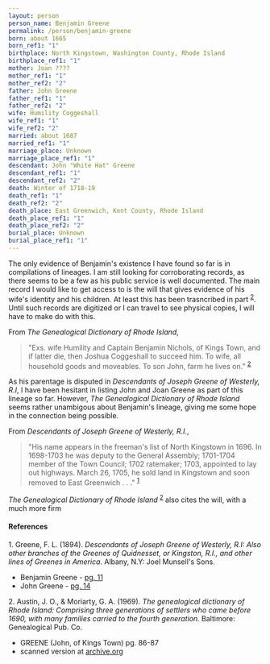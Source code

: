 ```yaml
---
layout: person
person_name: Benjamin Greene
permalink: /person/benjamin-greene
born: about 1665
born_ref1: "1"
birthplace: North Kingstown, Washington County, Rhode Island
birthplace_ref1: "1"
mother: Joan ????
mother_ref1: "1"
mother_ref2: "2"
father: John Greene
father_ref1: "1"
father_ref2: "2"
wife: Humility Coggeshall
wife_ref1: "1"
wife_ref2: "2"
married: about 1687
married_ref1: "1"
marriage_place: Unknown
marriage_place_ref1: "1"
descendant: John "White Hat" Greene
descendant_ref1: "1"
descendant_ref2: "2"
death: Winter of 1718-19
death_ref1: "1"
death_ref2: "2"
death_place: East Greenwich, Kent County, Rhode Island
death_place_ref1: "1"
death_place_ref2: "2"
burial_place: Unknown
burial_place_ref1: "1"
---
```

The only evidence of Benjamin's existence I have found so far is in compilations of lineages. I am still looking for corroborating records, as there seems to be a few as his public service is well documented. The main record I would like to get access to is the will that gives evidence of his wife's identity and his children. At least this has been trasncribed in part <sup>[2](#2)</sup>. Until such records are digitized or I can travel to see physical copies, I will have to make do with this.

From _The Genealogical Dictionary of Rhode Island_,
  > "Exs. wife Humility and Captain Benjamin Nichols, of Kings Town, and if latter die, then Joshua Coggeshall to succeed him. To wife, all household goods and moveables. To son John, farm he lives on." <sup>[2](#2)</sup>

As his parentage is disputed in _Descendants of Joseph Greene of Westerly, R.I_, I have been hesitant in listing John and Joan Greene as part of this lineage so far. However, _The Genealogical Dictionary of Rhode Island_ seems rather unambigous about Benjamin's lineage, giving me some hope in the connection being possible.

From _Descendants of Joseph Greene of Westerly, R.I._,
   > "His name appears in the freeman's list of North Kingstown in 1696. In 1698-1703 he was deputy to the General Assembly; 1701-1704 member of the Town Council; 1702 ratemaker; 1703, appointed to lay out highways. March 26, 1705, he sold land in Kingstown and soon removed to East Greenwich . . ." <sup>[1](#1)</sup>
   
_The Genealogical Dictionary of Rhode Island_ <sup>[2](#2)</sup> also cites the will, with a much more firm 

#### References

<a id="1">1. </a> Greene, F. L. (1894). _Descendants of Joseph Greene of Westerly, R.I: Also other branches of the Greenes of Quidnesset, or Kingston, R.I., and other lines of Greenes in America_. Albany, N.Y: Joel Munsell's Sons.
* Benjamin Greene - [pg. 11](https://archive.org/details/descendantsofjos00gree/page/10)
* John Greene - [pg. 14](https://archive.org/details/descendantsofjos00gree/page/14)

<a id="2">2. </a> Austin, J. O., & Moriarty, G. A. (1969). _The genealogical dictionary of Rhode Island: Comprising three generations of settlers who came before 1690, with many families carried to the fourth generation._ Baltimore: Genealogical Pub. Co.
* GREENE (John, of Kings Town) pg. 86-87
* scanned version at [archive.org](https://archive.org/details/genealogicaldict00aust)


